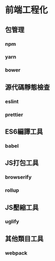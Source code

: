 # 前端工程化

## 包管理

### npm

### yarn

### bower

## 源代碼靜態檢查

### eslint

### prettier

## ES6編譯工具

### babel

## JS打包工具

### browserify

### rollup

## JS壓縮工具

### uglify

## 其他類目工具

### webpack
